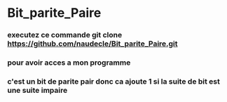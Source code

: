 # Bit_parite_Paire

### executez ce commande git clone https://github.com/naudecle/Bit_parite_Paire.git 
### pour avoir acces a mon programme


### c'est un bit de parite pair donc ca ajoute 1 si la suite de bit est une suite impaire
